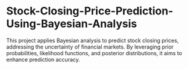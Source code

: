 # Stock-Closing-Price-Prediction-Using-Bayesian-Analysis
This project applies Bayesian analysis to predict stock closing prices, addressing the uncertainty of financial markets. By leveraging prior probabilities, likelihood functions, and posterior distributions, it aims to enhance prediction accuracy.
